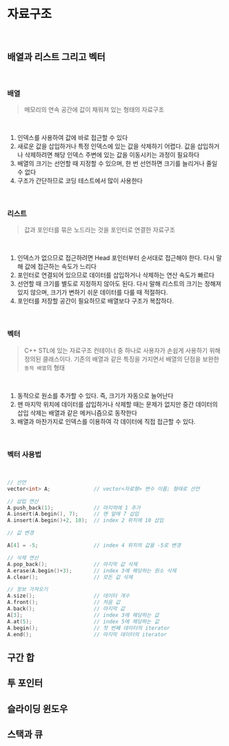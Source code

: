 # 자료구조

<br>

## 배열과 리스트 그리고 벡터

<br>

### 배열
> 메모리의 연속 공간에 값이 채워져 있는 형태의 자료구조

<br>

1. 인덱스를 사용하여 값에 바로 접근할 수 있다
2. 새로운 값을 삽입하거나 특정 인덱스에 있는 값을 삭제하기 어렵다. 값을 삽입하거나 삭제하려면 해당 인덱스 주변에 있는 값을 이동시키는 과정이 필요하다
3. 배열의 크기는 선언할 때 지정할 수 있으며, 한 번 선언하면 크기를 늘리거나 줄일 수 없다
4. 구조가 간단하므로 코딩 테스트에서 많이 사용한다

<br>

### 리스트
> 값과 포인터를 묶은 노드라는 것을 포인터로 연결한 자료구조

<br>

1. 인덱스가 없으므로 접근하려면 Head 포인터부터 순서대로 접근해야 한다. 다시 말해 값에 접근하는 속도가 느리다
2. 포인터로 연결되어 있으므로 데이터를 삽입하거나 삭제하는 연산 속도가 빠르다
3. 선언할 때 크기를 별도로 지정하지 않아도 된다. 다시 말해 리스트의 크기는 정해져 있지 않으며, 크기가 변하기 쉬운 데이터를 다룰 때 적절하다.
4. 포인터를 저장할 공간이 필요하므로 배열보다 구조가 복잡하다.

<br>

### 벡터
> C++ STL에 있는 자료구조 컨테이너 중 하나로 사용자가 손쉽게 사용하기 위해 정의된 클래스이다. 기존의 배열과 같은 특징을 가지면서 배열의 단점을 보완한 `동적 배열`의 형태

<br>

1. 동적으로 원소를 추가할 수 있다. 즉, 크기가 자동으로 늘어난다
2. 맨 마지막 위치에 데이터를 삽입하거나 삭제할 때는 문제가 없지만 중간 데이터의 삽입 삭제는 배열과 같은 메커니즘으로 동작한다
3. 배열과 마찬가지로 인덱스를 이용하여 각 데이터에 직접 접근할 수 있다.

<br>

### 벡터 사용법

<br>

```cpp
// 선언
vector<int> A;              // vector<자료형> 변수 이름; 형태로 선언

// 삽입 연산
A.push_back(1);             // 마지막에 1 추가
A.insert(A.begin(), 7);     // 맨 앞에 7 삽입
A.insert(A.begin()+2, 10);  // index 2 위치에 10 삽입

// 값 변경

A[4] = -5;                  // index 4 위치의 값을 -5로 변경

// 삭제 연산
A.pop_back();               // 마지막 값 삭제
A.erase(A.begin()+3);       // index 3에 해당하는 원소 삭제
A.clear();                  // 모든 값 삭제

// 정보 가져오기
A.size();                   // 데이터 개수
A.front();                  // 처음 값
A.back();                   // 마지막 값
A[3];                       // index 3에 해당하는 값
A.at(5);                    // index 5에 해당하는 값
A.begin();                  // 첫 번째 데이터의 iterator
A.end();                    // 마지막 데이터의 iterator

```



## 구간 합


## 투 포인터


## 슬라이딩 윈도우


## 스택과 큐